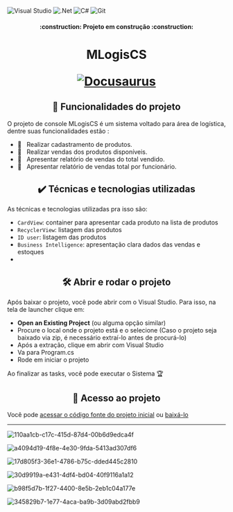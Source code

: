 ![Visual Studio](https://img.shields.io/badge/Visual%20Studio-5C2D91.svg?style=for-the-badge&logo=visual-studio&logoColor=white)
![.Net](https://img.shields.io/badge/.NET-5C2D91?style=for-the-badge&logo=.net&logoColor=white)
![C#](https://img.shields.io/badge/c%23-%23239120.svg?style=for-the-badge&logo=c-sharp&logoColor=white)
![Git](https://img.shields.io/badge/git-%23F05033.svg?style=for-the-badge&logo=git&logoColor=white)

<h4 align="center"> 
    :construction:  Projeto em construção  :construction:
</h4>

<h1 align="center">
  <p align="center">MLogisCS</p>
  <a href="https://docusaurus.io"><img src="https://docusaurus.io/img/slash-introducing.svg" alt="Docusaurus"></a>
</h1>

<h2 align="center">🔨 Funcionalidades do projeto</h2>
O projeto de console MLogisCS é um sistema voltado para área de logística, dentre suas funcionalidades estão :

 - 🔨&nbsp;&nbsp; Realizar cadastramento de produtos.
 - 🔨&nbsp;&nbsp; Realizar vendas dos produtos disponíveis.
 - 🔨&nbsp;&nbsp; Apresentar relatório de vendas do total vendido.
 - 🔨&nbsp;&nbsp; Apresentar relatório de vendas total por funcionário.
 
<h2 align="center">✔️ Técnicas e tecnologias utilizadas</h2>
As técnicas e tecnologias utilizadas pra isso são:

- `CardView`: container para apresentar cada produto na lista de produtos
- `RecyclerView`: listagem das produtos
- `ID user`: listagem das produtos
- `Business Intelligence`: apresentação clara dados das vendas e estoques
- 
<h2 align="center">🛠️ Abrir e rodar o projeto</h2>
Após baixar o projeto, você pode abrir com o Visual Studio. Para isso, na tela de launcher clique em:

- **Open an Existing Project** (ou alguma opção similar)
- Procure o local onde o projeto está e o selecione (Caso o projeto seja baixado via zip, é necessário extraí-lo antes de procurá-lo)
- Após a extração, clique em abrir com Visual Studio 
- Va para Program.cs 
- Rode em iniciar o projeto

Ao finalizar as tasks, você pode executar o Sistema 🏆 

<h2 align="center">📁 Acesso ao projeto</h2>

Você pode [acessar o código fonte do projeto inicial](https://github.com/MatheusLCSantos7/GestaoDeLogistica/tree/main/Projeto%20Banco%20de%20dados) ou [baixá-lo](https://github.com/MatheusLCSantos7/GestaoDeLogistica/files/10611518/MLogistCS.zip)

<hr>

![110aa1cb-c17c-415d-87d4-00b6d9edca4f](https://user-images.githubusercontent.com/93961602/216828988-016af3df-632f-416d-8a2d-2411a759fd67.jpg)

![a4094d19-4f8e-4e30-9fda-5413ad307df6](https://user-images.githubusercontent.com/93961602/216828996-5a4b5cb3-f27d-4ece-b5e8-8c052138e1c9.jpg)

![17d805f3-36e1-4786-b75c-dded445c2810](https://user-images.githubusercontent.com/93961602/216829004-4e4bc09b-8637-4ade-868e-ef367cecd567.jpg)

![30d9919a-e431-4df4-bd04-40f9116a1a12](https://user-images.githubusercontent.com/93961602/216829019-d6550bd9-19f8-45f9-af69-23e8461f9bba.jpg)

![b98f5d7b-1f27-4400-8e5b-2eb1c04a177e](https://user-images.githubusercontent.com/93961602/216829028-a16a0290-9e37-4c80-9896-486dc469f0b2.jpg)

![345829b7-1e77-4aca-ba9b-3d09abd2fbb9](https://user-images.githubusercontent.com/93961602/216829032-03a45fcd-e008-42ef-b8db-b6ade066f74e.jpg)
